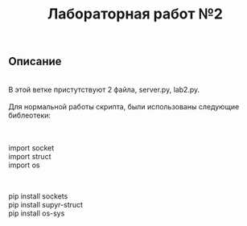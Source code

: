 <a> <h1 align="center"> Лабораторная работ №2 </h1></a>
<br>
<a> <h2 align="left"> Описание </h2></a>
<br>
В этой ветке пристутствуют 2 файла, server.py, lab2.py.
<br>
<br>
Для нормальной работы скрипта, были использованы следующие библеотеки:
<br>
<br>
<br>
<body>

import socket<br>
import struct<br>
import os </br> 
</body>
<br>

<body>

pip install sockets</br>
pip install supyr-struct</br>
pip install os-sys</br>

</body>

